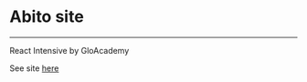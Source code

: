 # Abito site

---

React Intensive by GloAcademy

See site [here](https://toxo-hub.github.io/abito/)